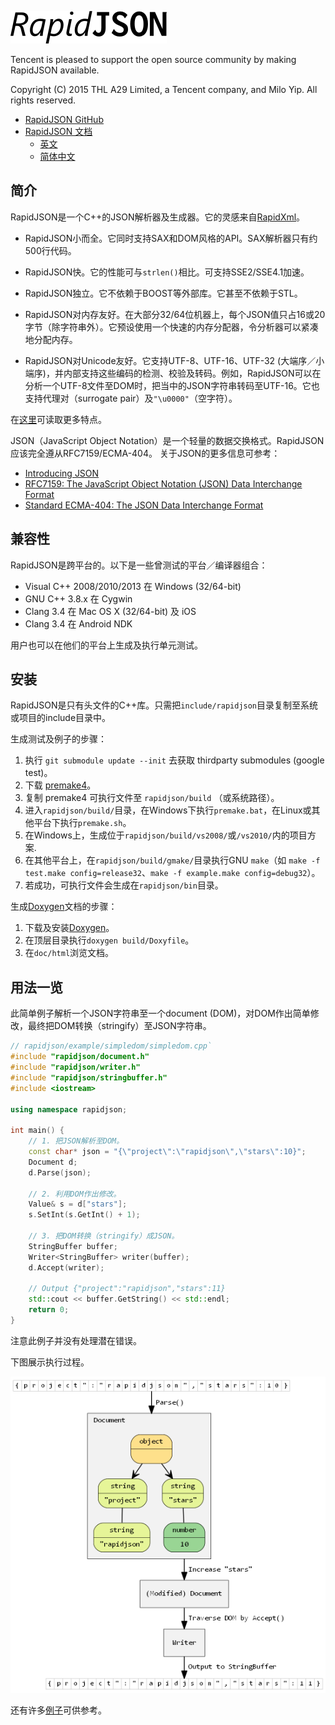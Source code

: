 ![](doc/logo/rapidjson.png)

Tencent is pleased to support the open source community by making RapidJSON available.

Copyright (C) 2015 THL A29 Limited, a Tencent company, and Milo Yip. All rights reserved.

* [RapidJSON GitHub](https://github.com/miloyip/rapidjson/)
* [RapidJSON 文档](http://miloyip.github.io/rapidjson/zh-cn/)
  * [英文](http://miloyip.github.io/rapidjson/)
  * [简体中文](http://miloyip.github.io/rapidjson/zh-cn/)

## 简介

RapidJSON是一个C++的JSON解析器及生成器。它的灵感来自[RapidXml](http://rapidxml.sourceforge.net/)。

* RapidJSON小而全。它同时支持SAX和DOM风格的API。SAX解析器只有约500行代码。

* RapidJSON快。它的性能可与`strlen()`相比。可支持SSE2/SSE4.1加速。

* RapidJSON独立。它不依赖于BOOST等外部库。它甚至不依赖于STL。

* RapidJSON对内存友好。在大部分32/64位机器上，每个JSON值只占16或20字节（除字符串外）。它预设使用一个快速的内存分配器，令分析器可以紧凑地分配内存。

* RapidJSON对Unicode友好。它支持UTF-8、UTF-16、UTF-32 (大端序／小端序)，并内部支持这些编码的检测、校验及转码。例如，RapidJSON可以在分析一个UTF-8文件至DOM时，把当中的JSON字符串转码至UTF-16。它也支持代理对（surrogate pair）及`"\u0000"`（空字符）。

在[这里](doc/features.md)可读取更多特点。

JSON（JavaScript Object Notation）是一个轻量的数据交换格式。RapidJSON应该完全遵从RFC7159/ECMA-404。 关于JSON的更多信息可参考：
* [Introducing JSON](http://json.org/)
* [RFC7159: The JavaScript Object Notation (JSON) Data Interchange Format](http://www.ietf.org/rfc/rfc7159.txt)
* [Standard ECMA-404: The JSON Data Interchange Format](http://www.ecma-international.org/publications/standards/Ecma-404.htm)

## 兼容性

RapidJSON是跨平台的。以下是一些曾测试的平台／编译器组合：
* Visual C++ 2008/2010/2013 在 Windows (32/64-bit)
* GNU C++ 3.8.x 在 Cygwin
* Clang 3.4 在 Mac OS X (32/64-bit) 及 iOS
* Clang 3.4 在 Android NDK

用户也可以在他们的平台上生成及执行单元测试。

## 安装

RapidJSON是只有头文件的C++库。只需把`include/rapidjson`目录复制至系统或项目的include目录中。

生成测试及例子的步骤：

1. 执行 `git submodule update --init` 去获取 thirdparty submodules (google test)。
2. 下载 [premake4](http://industriousone.com/premake/download)。
3. 复制 premake4 可执行文件至 `rapidjson/build` （或系统路径）。
4. 进入`rapidjson/build/`目录，在Windows下执行`premake.bat`，在Linux或其他平台下执行`premake.sh`。
5. 在Windows上，生成位于`rapidjson/build/vs2008/`或`/vs2010/`内的项目方案.
6. 在其他平台上，在`rapidjson/build/gmake/`目录执行GNU `make`（如 `make -f test.make config=release32`、`make -f example.make config=debug32`）。
7. 若成功，可执行文件会生成在`rapidjson/bin`目录。

生成[Doxygen](http://doxygen.org)文档的步骤：

1. 下载及安装[Doxygen](http://doxygen.org/download.html)。
2. 在顶层目录执行`doxygen build/Doxyfile`。
3. 在`doc/html`浏览文档。

## 用法一览

此简单例子解析一个JSON字符串至一个document (DOM)，对DOM作出简单修改，最终把DOM转换（stringify）至JSON字符串。

~~~~~~~~~~cpp
// rapidjson/example/simpledom/simpledom.cpp`
#include "rapidjson/document.h"
#include "rapidjson/writer.h"
#include "rapidjson/stringbuffer.h"
#include <iostream>

using namespace rapidjson;

int main() {
    // 1. 把JSON解析至DOM。
    const char* json = "{\"project\":\"rapidjson\",\"stars\":10}";
    Document d;
    d.Parse(json);

    // 2. 利用DOM作出修改。
    Value& s = d["stars"];
    s.SetInt(s.GetInt() + 1);

    // 3. 把DOM转换（stringify）成JSON。
    StringBuffer buffer;
    Writer<StringBuffer> writer(buffer);
    d.Accept(writer);

    // Output {"project":"rapidjson","stars":11}
    std::cout << buffer.GetString() << std::endl;
    return 0;
}
~~~~~~~~~~

注意此例子并没有处理潜在错误。

下图展示执行过程。

![simpledom](doc/diagram/simpledom.png)

还有许多[例子](https://github.com/miloyip/rapidjson/tree/master/example)可供参考。
